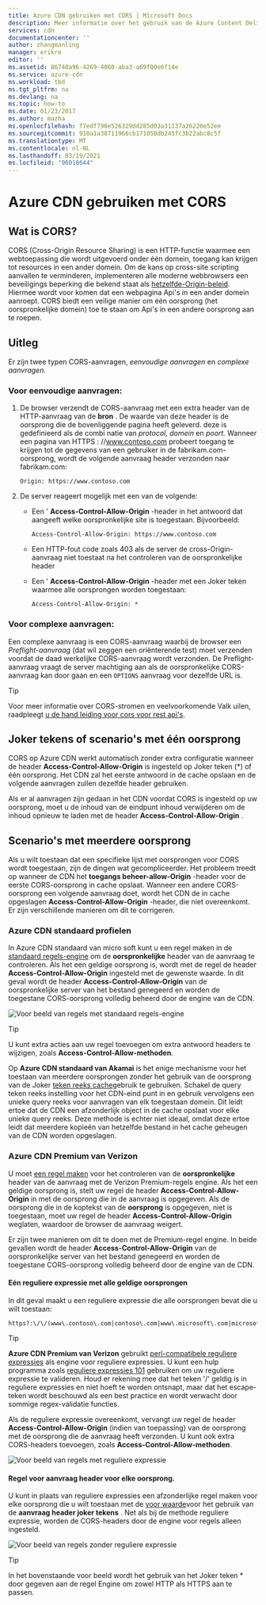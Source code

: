 ```yaml
---
title: Azure CDN gebruiken met CORS | Microsoft Docs
description: Meer informatie over het gebruik van de Azure Content Delivery Network (CDN) voor het delen van cross-Origin-resources (CORS).
services: cdn
documentationcenter: ''
author: zhangmanling
manager: erikre
editor: ''
ms.assetid: 86740a96-4269-4060-aba3-a69f00e6f14e
ms.service: azure-cdn
ms.workload: tbd
ms.tgt_pltfrm: na
ms.devlang: na
ms.topic: how-to
ms.date: 01/23/2017
ms.author: mazha
ms.openlocfilehash: f7edf790e526329dd285d03a31137a26220e52ee
ms.sourcegitcommit: 910a1a38711966cb171050db245fc3b22abc8c5f
ms.translationtype: MT
ms.contentlocale: nl-NL
ms.lasthandoff: 03/19/2021
ms.locfileid: "96018644"
---
```

# <a name="using-azure-cdn-with-cors"></a>Azure CDN gebruiken met CORS
## <a name="what-is-cors"></a>Wat is CORS?
CORS (Cross-Origin Resource Sharing) is een HTTP-functie waarmee een webtoepassing die wordt uitgevoerd onder één domein, toegang kan krijgen tot resources in een ander domein. Om de kans op cross-site scripting aanvallen te verminderen, implementeren alle moderne webbrowsers een beveiligings beperking die bekend staat als [hetzelfde-Origin-beleid](https://www.w3.org/Security/wiki/Same_Origin_Policy).  Hiermee wordt voor komen dat een webpagina Api's in een ander domein aanroept.  CORS biedt een veilige manier om één oorsprong (het oorspronkelijke domein) toe te staan om Api's in een andere oorsprong aan te roepen.

## <a name="how-it-works"></a>Uitleg
Er zijn twee typen CORS-aanvragen, *eenvoudige aanvragen* en *complexe aanvragen.*

### <a name="for-simple-requests"></a>Voor eenvoudige aanvragen:

1. De browser verzendt de CORS-aanvraag met een extra header van de HTTP-aanvraag van de **bron** . De waarde van deze header is de oorsprong die de bovenliggende pagina heeft geleverd. deze is gedefinieerd als de combi natie van *protocol,* *domein* en *poort.*  Wanneer een pagina van HTTPS \: //www.contoso.com probeert toegang te krijgen tot de gegevens van een gebruiker in de fabrikam.com-oorsprong, wordt de volgende aanvraag header verzonden naar fabrikam.com:

   `Origin: https://www.contoso.com`

2. De server reageert mogelijk met een van de volgende:

   * Een ' **Access-Control-Allow-Origin** -header in het antwoord dat aangeeft welke oorspronkelijke site is toegestaan. Bijvoorbeeld:

     `Access-Control-Allow-Origin: https://www.contoso.com`

   * Een HTTP-fout code zoals 403 als de server de cross-Origin-aanvraag niet toestaat na het controleren van de oorspronkelijke header

   * Een ' **Access-Control-Allow-Origin** -header met een Joker teken waarmee alle oorsprongen worden toegestaan:

     `Access-Control-Allow-Origin: *`

### <a name="for-complex-requests"></a>Voor complexe aanvragen:

Een complexe aanvraag is een CORS-aanvraag waarbij de browser een *Preflight-aanvraag* (dat wil zeggen een oriënterende test) moet verzenden voordat de daad werkelijke CORS-aanvraag wordt verzonden. De Preflight-aanvraag vraagt de server machtiging aan als de oorspronkelijke CORS-aanvraag kan door gaan en een `OPTIONS` aanvraag voor dezelfde URL is.

> [!TIP]
> Voor meer informatie over CORS-stromen en veelvoorkomende Valk uilen, raadpleegt [u de hand leiding voor cors voor rest api's](https://www.moesif.com/blog/technical/cors/Authoritative-Guide-to-CORS-Cross-Origin-Resource-Sharing-for-REST-APIs/).
>
>

## <a name="wildcard-or-single-origin-scenarios"></a>Joker tekens of scenario's met één oorsprong
CORS op Azure CDN werkt automatisch zonder extra configuratie wanneer de header **Access-Control-Allow-Origin** is ingesteld op Joker teken (*) of één oorsprong.  Het CDN zal het eerste antwoord in de cache opslaan en de volgende aanvragen zullen dezelfde header gebruiken.

Als er al aanvragen zijn gedaan in het CDN voordat CORS is ingesteld op uw oorsprong, moet u de inhoud van de eindpunt inhoud verwijderen om de inhoud opnieuw te laden met de header **Access-Control-Allow-Origin** .

## <a name="multiple-origin-scenarios"></a>Scenario's met meerdere oorsprong
Als u wilt toestaan dat een specifieke lijst met oorsprongen voor CORS wordt toegestaan, zijn de dingen wat gecompliceerder. Het probleem treedt op wanneer de CDN het **toegangs beheer-allow-Origin** -header voor de eerste CORS-oorsprong in cache opslaat.  Wanneer een andere CORS-oorsprong een volgende aanvraag doet, wordt het CDN de in cache opgeslagen **Access-Control-Allow-Origin** -header, die niet overeenkomt.  Er zijn verschillende manieren om dit te corrigeren.

### <a name="azure-cdn-standard-profiles"></a>Azure CDN standaard profielen
In Azure CDN standaard van micro soft kunt u een regel maken in de [standaard regels-engine](cdn-standard-rules-engine-reference.md) om de **oorspronkelijke** header van de aanvraag te controleren. Als het een geldige oorsprong is, wordt met de regel de header **Access-Control-Allow-Origin** ingesteld met de gewenste waarde. In dit geval wordt de header **Access-Control-Allow-Origin** van de oorspronkelijke server van het bestand genegeerd en worden de toegestane CORS-oorsprong volledig beheerd door de engine van de CDN.

![Voor beeld van regels met standaard regels-engine](./media/cdn-cors/cdn-standard-cors.png)

> [!TIP]
> U kunt extra acties aan uw regel toevoegen om extra antwoord headers te wijzigen, zoals **Access-Control-Allow-methoden**.
> 

Op **Azure CDN standaard van Akamai** is het enige mechanisme voor het toestaan van meerdere oorsprongen zonder het gebruik van de oorsprong van de Joker [teken reeks cache](cdn-query-string.md)gebruik te gebruiken. Schakel de query teken reeks instelling voor het CDN-eind punt in en gebruik vervolgens een unieke query reeks voor aanvragen van elk toegestaan domein. Dit leidt ertoe dat de CDN een afzonderlijk object in de cache opslaat voor elke unieke query reeks. Deze methode is echter niet ideaal, omdat deze ertoe leidt dat meerdere kopieën van hetzelfde bestand in het cache geheugen van de CDN worden opgeslagen.  

### <a name="azure-cdn-premium-from-verizon"></a>Azure CDN Premium van Verizon
U moet [een regel maken](./cdn-verizon-premium-rules-engine.md) voor het controleren van de **oorspronkelijke** header van de aanvraag met de Verizon Premium-regels engine.  Als het een geldige oorsprong is, stelt uw regel de header **Access-Control-Allow-Origin** in met de oorsprong die in de aanvraag is opgegeven.  Als de oorsprong die in de koptekst van de **oorsprong** is opgegeven, niet is toegestaan, moet uw regel de header **Access-Control-Allow-Origin** weglaten, waardoor de browser de aanvraag weigert. 

Er zijn twee manieren om dit te doen met de Premium-regel engine. In beide gevallen wordt de header **Access-Control-Allow-Origin** van de oorspronkelijke server van het bestand genegeerd en worden de toegestane CORS-oorsprong volledig beheerd door de engine van de CDN.

#### <a name="one-regular-expression-with-all-valid-origins"></a>Eén reguliere expressie met alle geldige oorsprongen
In dit geval maakt u een reguliere expressie die alle oorsprongen bevat die u wilt toestaan: 

```http
https?:\/\/(www\.contoso\.com|contoso\.com|www\.microsoft\.com|microsoft.com\.com)$
```

> [!TIP]
> **Azure CDN Premium van Verizon** gebruikt [perl-compatibele reguliere expressies](https://pcre.org/) als engine voor reguliere expressies.  U kunt een hulp programma zoals [reguliere expressies 101](https://regex101.com/) gebruiken om uw reguliere expressie te valideren.  Houd er rekening mee dat het teken '/' geldig is in reguliere expressies en niet hoeft te worden ontsnapt, maar dat het escape-teken wordt beschouwd als een best practice en wordt verwacht door sommige regex-validatie functies.
> 
> 

Als de reguliere expressie overeenkomt, vervangt uw regel de header **Access-Control-Allow-Origin** (indien van toepassing) van de oorsprong met de oorsprong die de aanvraag heeft verzonden.  U kunt ook extra CORS-headers toevoegen, zoals **Access-Control-Allow-methoden**.

![Voor beeld van regels met reguliere expressie](./media/cdn-cors/cdn-cors-regex.png)

#### <a name="request-header-rule-for-each-origin"></a>Regel voor aanvraag header voor elke oorsprong.
U kunt in plaats van reguliere expressies een afzonderlijke regel maken voor elke oorsprong die u wilt toestaan met de [voor waarde](/previous-versions/azure/mt757336(v=azure.100)#match-conditions)voor het gebruik van de **aanvraag header joker tekens** . Net als bij de methode reguliere expressie, worden de CORS-headers door de engine voor regels alleen ingesteld. 

![Voor beeld van regels zonder reguliere expressie](./media/cdn-cors/cdn-cors-no-regex.png)

> [!TIP]
> In het bovenstaande voor beeld wordt het gebruik van het Joker teken * door gegeven aan de regel Engine om zowel HTTP als HTTPS aan te passen.
> 
>